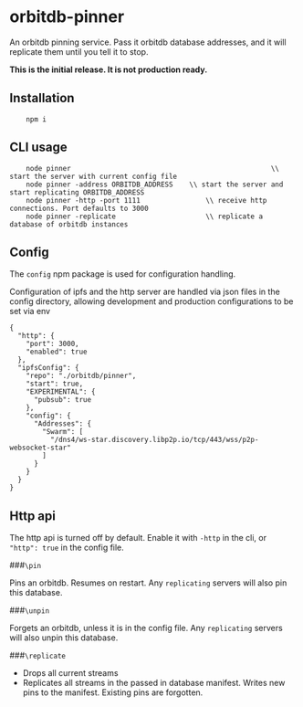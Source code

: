 # orbitdb-pinner
An orbitdb pinning service. Pass it orbitdb database addresses, and it will replicate them until you tell it to stop.

**This is the initial release. It is not production ready.**

## Installation
```
	npm i
```

## CLI usage

```
	node pinner										  			\\ start the server with current config file
	node pinner -address ORBITDB_ADDRESS 	\\ start the server and start replicating ORBITDB_ADDRESS
	node pinner -http -port 1111	  			\\ receive http connections. Port defaults to 3000
	node pinner -replicate    		  			\\ replicate a database of orbitdb instances
```

## Config

The `config` npm package is used for configuration handling.

Configuration of ipfs and the http server are handled via json files in the config directory, allowing development and production configurations to be set via env

```
{
  "http": {
    "port": 3000,
    "enabled": true
  },
  "ipfsConfig": {
    "repo": "./orbitdb/pinner",
    "start": true,
    "EXPERIMENTAL": {
      "pubsub": true
    },
    "config": {
      "Addresses": {
        "Swarm": [
          "/dns4/ws-star.discovery.libp2p.io/tcp/443/wss/p2p-websocket-star"
        ]
      }
    }
  }
}
```

## Http api

The http api is turned off by default. Enable it with `-http` in the cli, or `"http": true` in the config file.

###`\pin`

Pins an orbitdb. Resumes on restart. Any `replicating` servers will also pin this database.

###`\unpin`

Forgets an orbitdb, unless it is in the config file. Any `replicating` servers will also unpin this database.

###`\replicate`

* Drops all current streams
* Replicates all streams in the passed in database manifest. Writes new pins to the manifest. Existing pins are forgotten.
